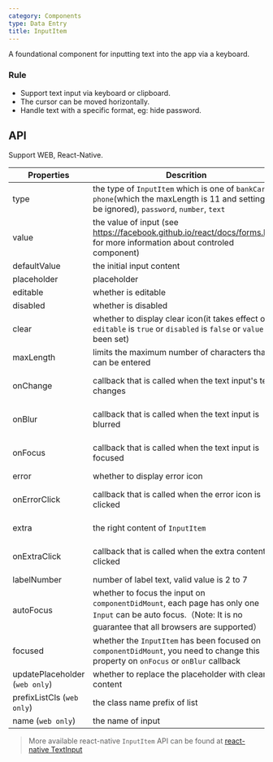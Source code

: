 ```yaml
---
category: Components
type: Data Entry
title: InputItem
---
```


A foundational component for inputting text into the app via a keyboard.

### Rule
- Support text input via keyboard or clipboard.
- The cursor can be moved horizontally.
- Handle text with a specific format, eg: hide password.


## API

Support WEB, React-Native.

Properties | Descrition | Type | Default
-----------|------------|------|--------
| type    | the type of `InputItem` which is one of `bankCard`, `phone`(which the maxLength is 11 and setting will be ignored), `password`, `number`, `text`  | String |  `text`  |
| value | the value of input (see https://facebook.github.io/react/docs/forms.html for more information about controled component)  | String | |
| defaultValue    | the initial input content        | String |  -  |
| placeholder      | placeholder        | String | ''  |
| editable    | whether is editable        | bool |  true  |
| disabled    | whether is disabled       | bool |  false  |
| clear      |  whether to display clear icon(it takes effect only `editable` is `true` or `disabled` is `false` or `value` has been set) | bool | false  |
| maxLength      |  limits the maximum number of characters that can be entered      | number |    |
| onChange    | callback that is called when the text input's text changes | (val: string): void |  -  |
| onBlur     | callback that is called when the text input is blurred | (val: string): void |   -  |
| onFocus    | callback that is called when the text input is focused | (val: string): void |  -  |
| error       | whether to display error icon       | bool |  false  |
| onErrorClick   | callback that is called when the error icon is clicked  | (e: Object): void |   |
| extra       | the right content of `InputItem`   | string or node |  ''  |
| onExtraClick      | callback that is called when the extra content is clicked | (e: Object): void |  |
| labelNumber  | number of label text, valid value is 2 to 7 | number | `5` |
| autoFocus   | whether to focus the input on `componentDidMount`, each page has only one `Input` can be auto focus.（Note: It is no guarantee that all browsers are supported） | bool | false  |
| focused   | whether the `InputItem` has been focused on `componentDidMount`, you need to change this property on `onFocus` or `onBlur` callback | bool | false  |
| updatePlaceholder (`web only`) | whether to replace the placeholder with cleared content | bool | false|
| prefixListCls (`web only`)    |   the class name prefix of list      | String |  `am-list`  |
| name (`web only`)   | the name of input       | String |   |

> More available react-native `InputItem` API can be found at [react-native TextInput](http://facebook.github.io/react-native/docs/textinput.html)
